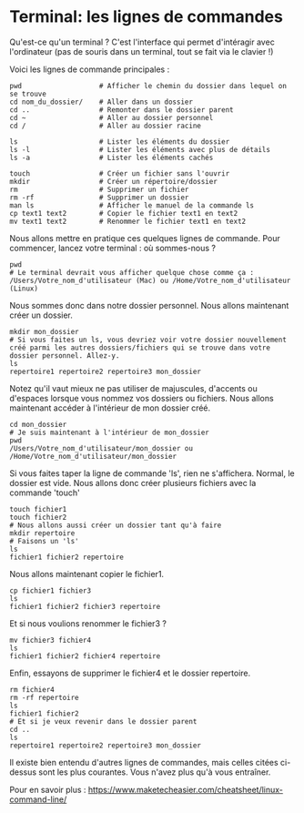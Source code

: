 # Terminal: les lignes de commandes

Qu'est-ce qu'un terminal ? 
C'est l'interface qui permet d'intéragir avec l'ordinateur (pas de souris dans un terminal, tout se fait via le clavier !)

Voici les lignes de commande principales : 

```
pwd                   # Afficher le chemin du dossier dans lequel on se trouve
cd nom_du_dossier/    # Aller dans un dossier
cd ..                 # Remonter dans le dossier parent
cd ~                  # Aller au dossier personnel
cd /                  # Aller au dossier racine

ls                    # Lister les éléments du dossier
ls -l                 # Lister les éléments avec plus de détails
ls -a                 # Lister les éléments cachés

touch                 # Créer un fichier sans l'ouvrir
mkdir                 # Créer un répertoire/dossier
rm                    # Supprimer un fichier
rm -rf                # Supprimer un dossier 
man ls                # Afficher le manuel de la commande ls
cp text1 text2        # Copier le fichier text1 en text2
mv text1 text2        # Renommer le fichier text1 en text2

```

Nous allons mettre en pratique ces quelques lignes de commande.
Pour commencer, lancez votre terminal : où sommes-nous ? 

```
pwd 
# Le terminal devrait vous afficher quelque chose comme ça : 
/Users/Votre_nom_d'utilisateur (Mac) ou /Home/Votre_nom_d'utilisateur (Linux) 

```
Nous sommes donc dans notre dossier personnel. Nous allons maintenant créer un dossier. 

```
mkdir mon_dossier 
# Si vous faites un ls, vous devriez voir votre dossier nouvellement créé parmi les autres dossiers/fichiers qui se trouve dans votre dossier personnel. Allez-y. 
ls
repertoire1 repertoire2 repertoire3 mon_dossier 
```
Notez qu'il vaut mieux ne pas utiliser de majuscules, d'accents ou d'espaces lorsque vous nommez vos dossiers ou fichiers. 
Nous allons maintenant accéder à l'intérieur de mon dossier créé. 
```
cd mon_dossier
# Je suis maintenant à l'intérieur de mon_dossier 
pwd
/Users/Votre_nom_d'utilisateur/mon_dossier ou /Home/Votre_nom_d'utilisateur/mon_dossier
```
Si vous faites taper la ligne de commande 'ls', rien ne s'affichera. Normal, le dossier est vide. 
Nous allons donc créer plusieurs fichiers avec la commande 'touch'

```
touch fichier1
touch fichier2
# Nous allons aussi créer un dossier tant qu'à faire
mkdir repertoire
# Faisons un 'ls'
ls 
fichier1 fichier2 repertoire
```
Nous allons maintenant copier le fichier1. 

```
cp fichier1 fichier3 
ls
fichier1 fichier2 fichier3 repertoire
```
Et si nous voulions renommer le fichier3 ? 
```
mv fichier3 fichier4
ls
fichier1 fichier2 fichier4 repertoire
```
Enfin, essayons de supprimer le fichier4 et le dossier repertoire. 
```
rm fichier4
rm -rf repertoire
ls
fichier1 fichier2
# Et si je veux revenir dans le dossier parent 
cd ..
ls
repertoire1 repertoire2 repertoire3 mon_dossier 
```

Il existe bien entendu d'autres lignes de commandes, mais celles citées ci-dessus sont les plus courantes.
Vous n'avez plus qu'à vous entraîner.

Pour en savoir plus : https://www.maketecheasier.com/cheatsheet/linux-command-line/
